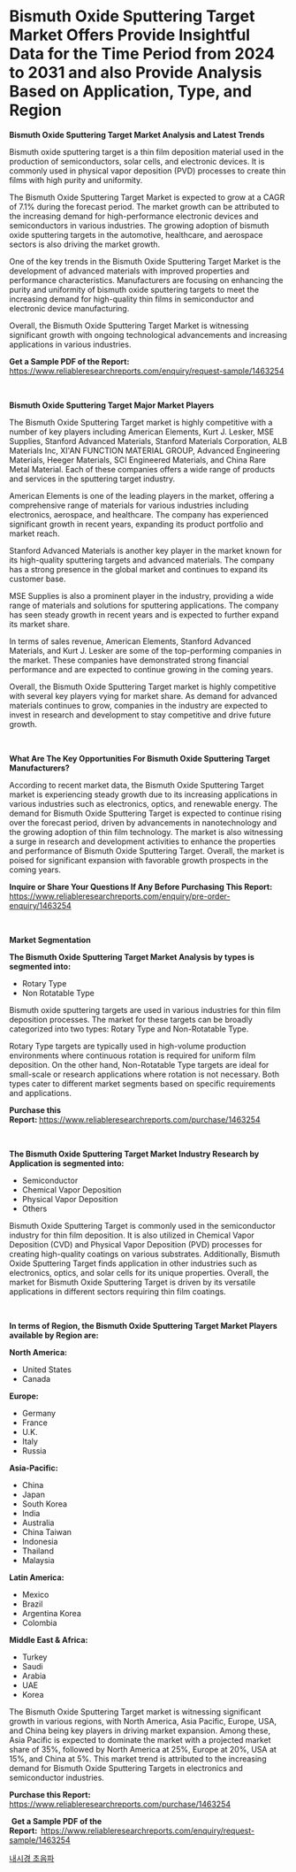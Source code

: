 <p><h1>Bismuth Oxide Sputtering Target Market Offers Provide Insightful Data for the Time Period from 2024 to 2031 and also Provide Analysis Based on Application, Type, and Region</h1></p><p><strong>Bismuth Oxide Sputtering Target Market Analysis and Latest Trends</strong></p>
<p><p>Bismuth oxide sputtering target is a thin film deposition material used in the production of semiconductors, solar cells, and electronic devices. It is commonly used in physical vapor deposition (PVD) processes to create thin films with high purity and uniformity.</p><p>The Bismuth Oxide Sputtering Target Market is expected to grow at a CAGR of 7.1% during the forecast period. The market growth can be attributed to the increasing demand for high-performance electronic devices and semiconductors in various industries. The growing adoption of bismuth oxide sputtering targets in the automotive, healthcare, and aerospace sectors is also driving the market growth.</p><p>One of the key trends in the Bismuth Oxide Sputtering Target Market is the development of advanced materials with improved properties and performance characteristics. Manufacturers are focusing on enhancing the purity and uniformity of bismuth oxide sputtering targets to meet the increasing demand for high-quality thin films in semiconductor and electronic device manufacturing.</p><p>Overall, the Bismuth Oxide Sputtering Target Market is witnessing significant growth with ongoing technological advancements and increasing applications in various industries.</p></p>
<p><strong>Get a Sample PDF of the Report:&nbsp;</strong> <a href="https://www.reliableresearchreports.com/enquiry/request-sample/1463254">https://www.reliableresearchreports.com/enquiry/request-sample/1463254</a></p>
<p>&nbsp;</p>
<p><strong>Bismuth Oxide Sputtering Target Major Market Players</strong></p>
<p><p>The Bismuth Oxide Sputtering Target market is highly competitive with a number of key players including American Elements, Kurt J. Lesker, MSE Supplies, Stanford Advanced Materials, Stanford Materials Corporation, ALB Materials Inc, XI'AN FUNCTION MATERIAL GROUP, Advanced Engineering Materials, Heeger Materials, SCI Engineered Materials, and China Rare Metal Material. Each of these companies offers a wide range of products and services in the sputtering target industry.</p><p>American Elements is one of the leading players in the market, offering a comprehensive range of materials for various industries including electronics, aerospace, and healthcare. The company has experienced significant growth in recent years, expanding its product portfolio and market reach.</p><p>Stanford Advanced Materials is another key player in the market known for its high-quality sputtering targets and advanced materials. The company has a strong presence in the global market and continues to expand its customer base.</p><p>MSE Supplies is also a prominent player in the industry, providing a wide range of materials and solutions for sputtering applications. The company has seen steady growth in recent years and is expected to further expand its market share.</p><p>In terms of sales revenue, American Elements, Stanford Advanced Materials, and Kurt J. Lesker are some of the top-performing companies in the market. These companies have demonstrated strong financial performance and are expected to continue growing in the coming years.</p><p>Overall, the Bismuth Oxide Sputtering Target market is highly competitive with several key players vying for market share. As demand for advanced materials continues to grow, companies in the industry are expected to invest in research and development to stay competitive and drive future growth.</p></p>
<p>&nbsp;</p>
<p><strong>What Are The Key Opportunities For Bismuth Oxide Sputtering Target Manufacturers?</strong></p>
<p><p>According to recent market data, the Bismuth Oxide Sputtering Target market is experiencing steady growth due to its increasing applications in various industries such as electronics, optics, and renewable energy. The demand for Bismuth Oxide Sputtering Target is expected to continue rising over the forecast period, driven by advancements in nanotechnology and the growing adoption of thin film technology. The market is also witnessing a surge in research and development activities to enhance the properties and performance of Bismuth Oxide Sputtering Target. Overall, the market is poised for significant expansion with favorable growth prospects in the coming years.</p></p>
<p><strong>Inquire or Share Your Questions If Any Before Purchasing This Report:</strong> <a href="https://www.reliableresearchreports.com/enquiry/pre-order-enquiry/1463254">https://www.reliableresearchreports.com/enquiry/pre-order-enquiry/1463254</a></p>
<p>&nbsp;</p>
<p><strong>Market Segmentation</strong></p>
<p><strong>The Bismuth Oxide Sputtering Target Market Analysis by types is segmented into:</strong></p>
<p><ul><li>Rotary Type</li><li>Non Rotatable Type</li></ul></p>
<p><p>Bismuth oxide sputtering targets are used in various industries for thin film deposition processes. The market for these targets can be broadly categorized into two types: Rotary Type and Non-Rotatable Type. </p><p>Rotary Type targets are typically used in high-volume production environments where continuous rotation is required for uniform film deposition. On the other hand, Non-Rotatable Type targets are ideal for small-scale or research applications where rotation is not necessary. Both types cater to different market segments based on specific requirements and applications.</p></p>
<p><strong>Purchase this Report:&nbsp;</strong><a href="https://www.reliableresearchreports.com/purchase/1463254">https://www.reliableresearchreports.com/purchase/1463254</a></p>
<p>&nbsp;</p>
<p><strong>The Bismuth Oxide Sputtering Target Market Industry Research by Application is segmented into:</strong></p>
<p><ul><li>Semiconductor</li><li>Chemical Vapor Deposition</li><li>Physical Vapor Deposition</li><li>Others</li></ul></p>
<p><p>Bismuth Oxide Sputtering Target is commonly used in the semiconductor industry for thin film deposition. It is also utilized in Chemical Vapor Deposition (CVD) and Physical Vapor Deposition (PVD) processes for creating high-quality coatings on various substrates. Additionally, Bismuth Oxide Sputtering Target finds application in other industries such as electronics, optics, and solar cells for its unique properties. Overall, the market for Bismuth Oxide Sputtering Target is driven by its versatile applications in different sectors requiring thin film coatings.</p></p>
<p>&nbsp;</p>
<p><strong>In terms of Region, the Bismuth Oxide Sputtering Target Market Players available by Region are:</strong></p>
<p>
    <p> <strong> North America: </strong>
        <ul>
            <li>United States</li>
            <li>Canada</li>
        </ul>
        </p> 
    <p> <strong> Europe: </strong>
        <ul>
            <li>Germany</li>
            <li>France</li>
            <li>U.K.</li>
            <li>Italy</li>
            <li>Russia</li>
        </ul>
        </p> 
    <p> <strong> Asia-Pacific: </strong>
        <ul>
            <li>China</li>
            <li>Japan</li>
            <li>South Korea</li>
            <li>India</li>
            <li>Australia</li>
            <li>China Taiwan</li>
            <li>Indonesia</li>
            <li>Thailand</li>
            <li>Malaysia</li>
        </ul>
        </p> 
    <p> <strong> Latin America: </strong>
        <ul>
            <li>Mexico</li>
            <li>Brazil</li>
            <li>Argentina Korea</li>
            <li>Colombia</li>
        </ul>
        </p> 
    <p> <strong> Middle East & Africa: </strong>
        <ul>
            <li>Turkey</li>
            <li>Saudi</li>
            <li>Arabia</li>
            <li>UAE</li>
            <li>Korea</li>
        </ul>
    </p>
    </p>
<p><p>The Bismuth Oxide Sputtering Target market is witnessing significant growth in various regions, with North America, Asia Pacific, Europe, USA, and China being key players in driving market expansion. Among these, Asia Pacific is expected to dominate the market with a projected market share of 35%, followed by North America at 25%, Europe at 20%, USA at 15%, and China at 5%. This market trend is attributed to the increasing demand for Bismuth Oxide Sputtering Targets in electronics and semiconductor industries.</p></p>
<p><strong>Purchase this Report: </strong><a href="https://www.reliableresearchreports.com/purchase/1463254">https://www.reliableresearchreports.com/purchase/1463254</a></p>
<p>&nbsp;<strong>Get a Sample PDF of the Report:&nbsp;&nbsp;</strong><a href="https://www.reliableresearchreports.com/enquiry/request-sample/1463254">https://www.reliableresearchreports.com/enquiry/request-sample/1463254</a></p>
<p><strong></strong></p>
<p><p><a href="https://medium.com/@joespinka88967/%EB%82%B4%EC%8B%9C%EA%B2%BD-%EC%B4%88%EC%9D%8C%ED%8C%8C-%EC%8B%9C%EC%9E%A5-%EC%A1%B0%EC%82%AC-%EB%B3%B4%EA%B3%A0%EC%84%9C-%EA%B7%B8-%EC%97%AD%EC%82%AC-%EB%B0%8F-2024%EB%85%84%EB%B6%80%ED%84%B0-2031%EB%85%84%EA%B9%8C%EC%A7%80%EC%9D%98-%EC%98%88%EC%B8%A1-20603714619a">내시경 초음파</a></p></p>